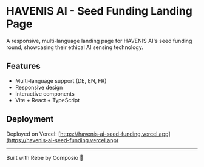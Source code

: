 # HAVENIS AI - Seed Funding Landing Page

A responsive, multi-language landing page for HAVENIS AI's seed funding round, showcasing their ethical AI sensing technology.

## Features

- Multi-language support (DE, EN, FR)
- Responsive design
- Interactive components
- Vite + React + TypeScript

## Deployment

Deployed on Vercel: [https://havenis-ai-seed-funding.vercel.app](https://havenis-ai-seed-funding.vercel.app)

---
Built with Rebe by Composio 🚀